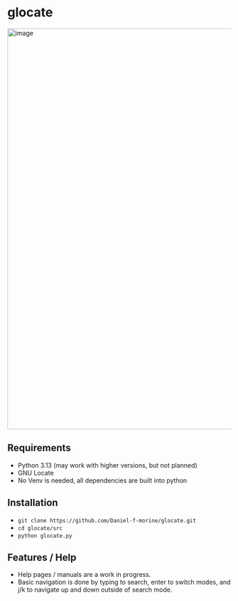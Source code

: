 # glocate
<img width="1600" height="900" alt="image" src="https://github.com/user-attachments/assets/8f9b8811-8fee-455b-80f9-3896c951a61d" />

## Requirements
- Python 3.13 (may work with higher versions, but not planned)
- GNU Locate
- No Venv is needed, all dependencies are built into python

## Installation
- ``git clone https://github.com/Daniel-f-morine/glocate.git``
- ``cd glocate/src``
- ``python glocate.py``

## Features / Help
- Help pages / manuals are a work in progress.
- Basic navigation is done by typing to search, enter to switch modes, and j/k to navigate up and down outside of search mode.

